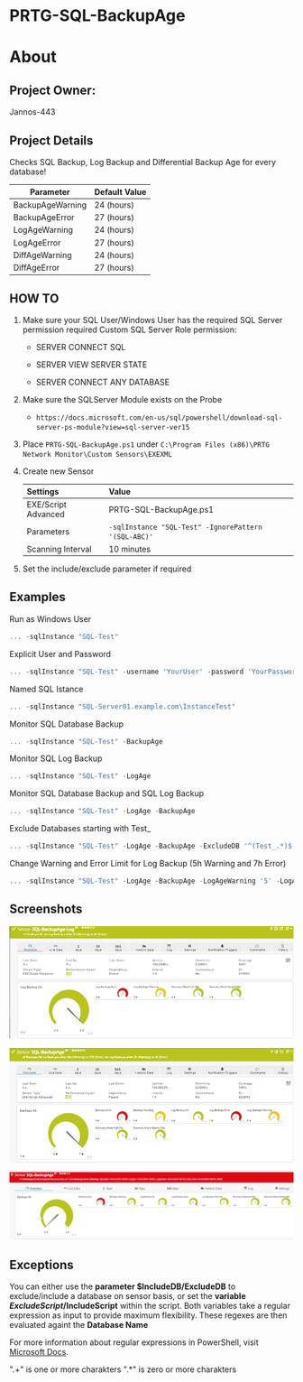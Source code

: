 # PRTG-SQL-BackupAge
# About

## Project Owner:

Jannos-443

## Project Details

Checks SQL Backup, Log Backup and Differential Backup Age for every database!

| Parameter | Default Value |
| --- | --- |
| BackupAgeWarning | 24 (hours) |
| BackupAgeError | 27 (hours) |
| LogAgeWarning | 24 (hours) |
| LogAgeError | 27 (hours) |
| DiffAgeWarning | 24 (hours) |
| DiffAgeError | 27 (hours) |


## HOW TO
1. Make sure your SQL User/Windows User has the required SQL Server permission
   required Custom SQL Server Role permission:

   - SERVER	CONNECT SQL

   - SERVER	VIEW SERVER STATE

   - SERVER	CONNECT ANY DATABASE

2. Make sure the SQLServer Module exists on the Probe
   - `https://docs.microsoft.com/en-us/sql/powershell/download-sql-server-ps-module?view=sql-server-ver15`

3. Place `PRTG-SQL-BackupAge.ps1` under `C:\Program Files (x86)\PRTG Network Monitor\Custom Sensors\EXEXML`

4. Create new Sensor

   | Settings | Value |
   | --- | --- |
   | EXE/Script Advanced | PRTG-SQL-BackupAge.ps1 |
   | Parameters | `-sqlInstance "SQL-Test" -IgnorePattern '(SQL-ABC)'` |
   | Scanning Interval | 10 minutes |

5. Set the include/exclude parameter if required

## Examples

Run as Windows User
```powershell
... -sqlInstance "SQL-Test"
```

Explicit User and Password
```powershell
... -sqlInstance "SQL-Test" -username 'YourUser' -password 'YourPassword'
```

Named SQL Istance
```powershell
... -sqlInstance "SQL-Server01.example.com\InstanceTest"
```

Monitor SQL Database Backup
```powershell
... -sqlInstance "SQL-Test" -BackupAge
```

Monitor SQL Log Backup
```powershell
... -sqlInstance "SQL-Test" -LogAge
```

Monitor SQL Database Backup and SQL Log Backup
```powershell
... -sqlInstance "SQL-Test" -LogAge -BackupAge
```

Exclude Databases starting with Test_
```powershell
... -sqlInstance "SQL-Test" -LogAge -BackupAge -ExcludeDB '^(Test_.*)$'
```

Change Warning and Error Limit for Log Backup (5h Warning and 7h Error)
```powershell
... -sqlInstance "SQL-Test" -LogAge -BackupAge -LogAgeWarning '5' -LogAgeError '7'
```


## Screenshots

![PRTG-MSSQL](media/BackupAge_log.png)

![PRTG-MSSQL](media/BackupAge_backup_and_log.png)

![PRTG-MSSQL](media/BackupAge_error.png)

## Exceptions

You can either use the **parameter $IncludeDB/ExcludeDB** to exclude/include a database on sensor basis, or set the **variable $ExcludeScript/$IncludeScript** within the script. Both variables take a regular expression as input to provide maximum flexibility. These regexes are then evaluated againt the **Database Name**

For more information about regular expressions in PowerShell, visit [Microsoft Docs](https://docs.microsoft.com/en-us/powershell/module/microsoft.powershell.core/about/about_regular_expressions).

".+" is one or more charakters
".*" is zero or more charakters